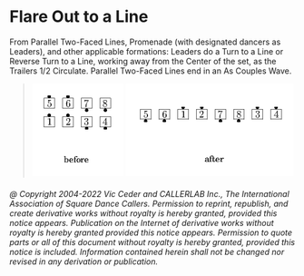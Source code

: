 
# Flare Out to a Line

From Parallel Two-Faced Lines, Promenade (with designated
dancers as Leaders), and other applicable formations: Leaders do a
Turn to a Line or Reverse Turn to a Line, working away from the
Center of the set, as the Trailers 1/2 Circulate. Parallel Two-Faced
Lines end in an As Couples Wave.

> 
> ![alt](flare_out_to_a_line-1.png)
> ![alt](flare_out_to_a_line-2.png)
> 

###### @ Copyright 2004-2022 Vic Ceder and CALLERLAB Inc., The International Association of Square Dance Callers. Permission to reprint, republish, and create derivative works without royalty is hereby granted, provided this notice appears. Publication on the Internet of derivative works without royalty is hereby granted provided this notice appears. Permission to quote parts or all of this document without royalty is hereby granted, provided this notice is included. Information contained herein shall not be changed nor revised in any derivation or publication.
